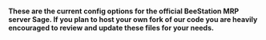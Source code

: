 #### These are the current config options for the official BeeStation MRP server Sage. If you plan to host your own fork of our code you are heavily encouraged to review and update these files for your needs.

